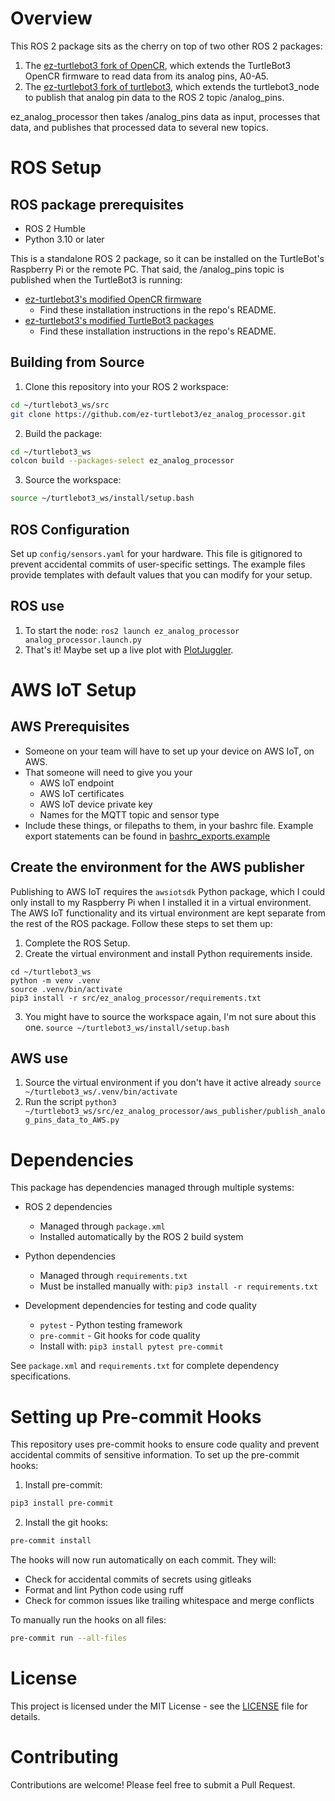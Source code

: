 # Overview

This ROS 2 package sits as the cherry on top of two other ROS 2 packages:
1. The [ez-turtlebot3 fork of OpenCR](https://github.com/ez-turtlebot3/OpenCR), which extends the TurtleBot3 OpenCR firmware to read data from its analog pins, A0-A5.
2. The [ez-turtlebot3 fork of turtlebot3](https://github.com/ez-turtlebot3/turtlebot3), which extends the turtlebot3_node to publish that analog pin data to the ROS 2 topic /analog_pins.

ez_analog_processor then takes /analog_pins data as input, processes that data, and publishes that processed data to several new topics.

# ROS Setup

## ROS package prerequisites

- ROS 2 Humble
- Python 3.10 or later

This is a standalone ROS 2 package, so it can be installed on the TurtleBot's Raspberry Pi or the remote PC. That said, the /analog_pins topic is published when the TurtleBot3 is running:
- [ez-turtlebot3's modified OpenCR firmware](https://github.com/ez-turtlebot3/OpenCR)
    - Find these installation instructions in the repo's README.
- [ez-turtlebot3's modified TurtleBot3 packages](https://github.com/ez-turtlebot3/turtlebot3)
    - Find these installation instructions in the repo's README.

## Building from Source

1. Clone this repository into your ROS 2 workspace:
```bash
cd ~/turtlebot3_ws/src
git clone https://github.com/ez-turtlebot3/ez_analog_processor.git
```

2. Build the package:
```bash
cd ~/turtlebot3_ws
colcon build --packages-select ez_analog_processor
```

3. Source the workspace:
```bash
source ~/turtlebot3_ws/install/setup.bash
```

## ROS Configuration

Set up `config/sensors.yaml` for your hardware. This file is gitignored to prevent accidental commits of user-specific settings. The example files provide templates with default values that you can modify for your setup.

## ROS use

1. To start the node: `ros2 launch ez_analog_processor analog_processor.launch.py`
2. That's it! Maybe set up a live plot with [PlotJuggler](https://github.com/facontidavide/PlotJuggler).

# AWS IoT Setup

## AWS Prerequisites

* Someone on your team will have to set up your device on AWS IoT, on AWS.
* That someone will need to give you your
  - AWS IoT endpoint
  - AWS IoT certificates
  - AWS IoT device private key
  - Names for the MQTT topic and sensor type
* Include these things, or filepaths to them, in your bashrc file. Example export statements can be found in [bashrc_exports.example](aws_publisher/bashrc_exports.example)

## Create the environment for the AWS publisher

Publishing to AWS IoT requires the `awsiotsdk` Python package, which I could only install to my Raspberry Pi when I installed it in a virtual environment. The AWS IoT functionality and its virtual environment are kept separate from the rest of the ROS package. Follow these steps to set them up:

1. Complete the ROS Setup.
2. Create the virtual environment and install Python requirements inside.
```
cd ~/turtlebot3_ws
python -m venv .venv
source .venv/bin/activate
pip3 install -r src/ez_analog_processor/requirements.txt
```
3. You might have to source the workspace again, I'm not sure about this one.
`source ~/turtlebot3_ws/install/setup.bash`

## AWS use
1. Source the virtual environment if you don't have it active already
`source ~/turtlebot3_ws/.venv/bin/activate`
2. Run the script
`python3 ~/turtlebot3_ws/src/ez_analog_processor/aws_publisher/publish_analog_pins_data_to_AWS.py`

# Dependencies

This package has dependencies managed through multiple systems:

* ROS 2 dependencies
  * Managed through `package.xml`
  * Installed automatically by the ROS 2 build system

* Python dependencies
  * Managed through `requirements.txt`
  * Must be installed manually with: `pip3 install -r requirements.txt`

* Development dependencies for testing and code quality
  - `pytest` - Python testing framework
  - `pre-commit` - Git hooks for code quality
  - Install with: `pip3 install pytest pre-commit`

See `package.xml` and `requirements.txt` for complete dependency specifications.

# Setting up Pre-commit Hooks

This repository uses pre-commit hooks to ensure code quality and prevent accidental commits of sensitive information. To set up the pre-commit hooks:

1. Install pre-commit:
```bash
pip3 install pre-commit
```

2. Install the git hooks:
```bash
pre-commit install
```

The hooks will now run automatically on each commit. They will:
- Check for accidental commits of secrets using gitleaks
- Format and lint Python code using ruff
- Check for common issues like trailing whitespace and merge conflicts

To manually run the hooks on all files:
```bash
pre-commit run --all-files
```
# License

This project is licensed under the MIT License - see the [LICENSE](LICENSE) file for details.

# Contributing

Contributions are welcome! Please feel free to submit a Pull Request.
